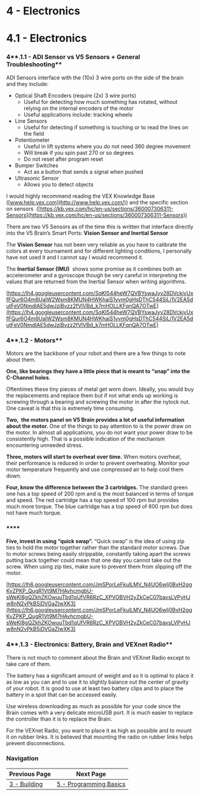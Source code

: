 # 4 - Electronics

# 4.1 - Electronics

### 4**.1.1 - ADI Sensor vs V5 Sensors + General Troubleshooting**

ADI Sensors interface with the (10x) 3 wire ports on the side of the brain and they include:

- Optical Shaft Encoders (require (2x) 3 wire ports)
    - Useful for detecting how much something has rotated, without relying on the internal encoders of the motor
    - Useful applications include: tracking wheels
- Line Sensors
    - Useful for detecting if something is touching or to read the lines on the field
- Potentiometer
    - Useful in lift systems where you do not need 360 degree movement
    - Will break if you spin past 270 or so degrees
    - Do not reset after program reset
- Bumper Switches
    - Act as a button that sends a signal when pushed
- Ultrasonic Sensor
    - Allows you to detect objects

I would highly recommend reading the VEX Knowledge Base ([www.help.vex.com](http://www.help.vex.com/)) and the specific section on sensors  ([https://kb.vex.com/hc/en-us/sections/360007306311-Sensors](https://kb.vex.com/hc/en-us/sections/360007306311-Sensors))

There are two V5 Sensors as of the time this is written that interface directly into the V5 Brain’s Smart Ports: **Vision Sensor and Inertial Sensor**

The **Vision Sensor** has not been very reliable as you have to calibrate the colors at every tournament and for different lighting conditions, I personally have not used it and I cannot say I would recommend it.

The **Inertial Sensor (IMU)**  shows some promise as it combines both an accelerometer and a gyroscope though be very careful in interpreting the values that are returned from the Inertial Sensor when writing algorithms.

[https://lh4.googleusercontent.com/SqKI544heW7QVBYswaJyv28DVckjvUxfFQur6O4m6UalW2Wsm8KMUN4HWKhaiS1yvm0gHsDThC544SjLi1V2EA5dutFeV0NmdIAE5dwJziBvzz2fVlVBd_k7mHOLLKFqnQA7OTwE](https://lh4.googleusercontent.com/SqKI544heW7QVBYswaJyv28DVckjvUxfFQur6O4m6UalW2Wsm8KMUN4HWKhaiS1yvm0gHsDThC544SjLi1V2EA5dutFeV0NmdIAE5dwJziBvzz2fVlVBd_k7mHOLLKFqnQA7OTwE)

### 4**.1.2 - Motors**

Motors are the backbone of your robot and there are a few things to note about them.

**One, like bearings they have a little piece that is meant to “snap” into the C-Channel holes.**

Oftentimes these tiny pieces of metal get worn down. Ideally, you would buy the replacements and replace them but if not what ends up working is screwing through a bearing and screwing the motor in after the nylock nut. One caveat is that this is extremely time consuming.

**Two,  the motors panel on V5 Brain provides a lot of useful information about the motor.** One of the things to pay attention to is the power draw on the motor. In almost all applications, you do not want your power draw to be consistently high. That is a possible indication of the mechanism encountering unneeded stress.

**Three, motors will start to overheat over time.** When motors overheat, their performance is reduced in order to prevent overheating. Monitor your motor temperature frequently and use compressed air to help cool them down.

**Four, know the difference between the 3 cartridges.** The standard green one has a top speed of 200 rpm and is the most balanced in terms of torque and speed. The red cartridge has a top speed of 100 rpm but provides much more torque. The blue cartridge has a top speed of 600 rpm but does not have much torque.

### ****

**Five, invest in using “quick swap”.** “Quick swap” is the idea of using zip ties to hold the motor together rather than the standard motor screws. Due to motor screws being easily strippable, constantly taking apart the screws putting back together could mean that one day you cannot take out the screw. When using zip ties, make sure to prevent them from slipping off the motor.

[https://lh6.googleusercontent.com/JmSPorLeFkulLMV_N4UO6wlj0BvH2ggKvZPKP_QugR1Vt9M7HAvhcmgbU-sWeKl8gQZkhZKOwuuTbd1qUfVR6RzC_XPVOBVH2yZkCeC07bavsLVPyHJw8nN2vPkB5iDVGaZlwXK3](https://lh6.googleusercontent.com/JmSPorLeFkulLMV_N4UO6wlj0BvH2ggKvZPKP_QugR1Vt9M7HAvhcmgbU-sWeKl8gQZkhZKOwuuTbd1qUfVR6RzC_XPVOBVH2yZkCeC07bavsLVPyHJw8nN2vPkB5iDVGaZlwXK3)

### 4**.1.3 - Electronics: Battery, Brain and VEXnet Radio**

There is not much to comment about the Brain and VEXnet Radio except to take care of them.

The battery has a significant amount of weight and so it is optimal to place it as low as you can and to use it to slightly balance out the center of gravity of your robot. It is good to use at least two battery clips and to place the battery in a spot that can be accessed easily.

Use wireless downloading as much as possible for your code since the Brain comes with a very delicate microUSB port. It is much easier to replace the controller than it is to replace the Brain.

For the VEXnet Radio, you want to place it as high as possible and to mount it on rubber links. It is believed that mounting the radio on rubber links helps prevent disconnections.

### Navigation

| Previous Page | Next Page |
| ----------- | ----------- |
| [3 - Building](/src/md/3_Building.md) | [5 - Programming Basics](/src/md/5_Programming_Basics.md)  |